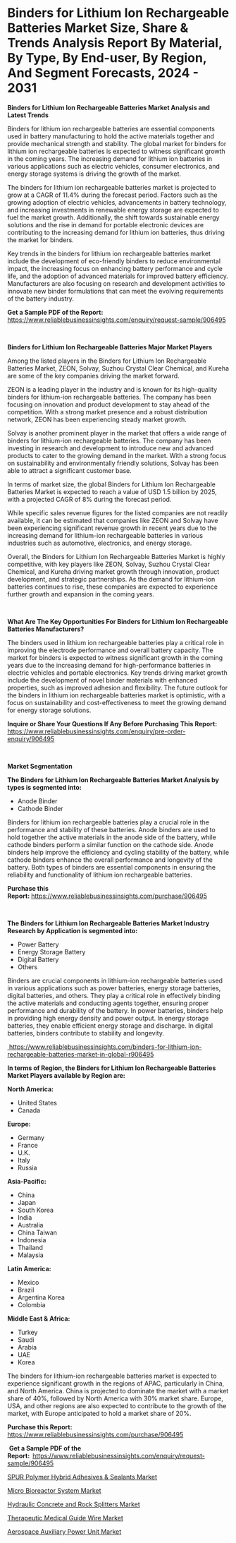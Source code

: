 <p><h1>Binders for Lithium Ion Rechargeable Batteries Market Size, Share & Trends Analysis Report By Material, By Type, By End-user, By Region, And Segment Forecasts, 2024 - 2031</h1></p><p><strong>Binders for Lithium Ion Rechargeable Batteries Market Analysis and Latest Trends</strong></p>
<p><p>Binders for lithium ion rechargeable batteries are essential components used in battery manufacturing to hold the active materials together and provide mechanical strength and stability. The global market for binders for lithium ion rechargeable batteries is expected to witness significant growth in the coming years. The increasing demand for lithium ion batteries in various applications such as electric vehicles, consumer electronics, and energy storage systems is driving the growth of the market.</p><p>The binders for lithium ion rechargeable batteries market is projected to grow at a CAGR of 11.4% during the forecast period. Factors such as the growing adoption of electric vehicles, advancements in battery technology, and increasing investments in renewable energy storage are expected to fuel the market growth. Additionally, the shift towards sustainable energy solutions and the rise in demand for portable electronic devices are contributing to the increasing demand for lithium ion batteries, thus driving the market for binders.</p><p>Key trends in the binders for lithium ion rechargeable batteries market include the development of eco-friendly binders to reduce environmental impact, the increasing focus on enhancing battery performance and cycle life, and the adoption of advanced materials for improved battery efficiency. Manufacturers are also focusing on research and development activities to innovate new binder formulations that can meet the evolving requirements of the battery industry.</p></p>
<p><strong>Get a Sample PDF of the Report:&nbsp;</strong> <a href="https://www.reliablebusinessinsights.com/enquiry/request-sample/906495">https://www.reliablebusinessinsights.com/enquiry/request-sample/906495</a></p>
<p>&nbsp;</p>
<p><strong>Binders for Lithium Ion Rechargeable Batteries Major Market Players</strong></p>
<p><p>Among the listed players in the Binders for Lithium Ion Rechargeable Batteries Market, ZEON, Solvay, Suzhou Crystal Clear Chemical, and Kureha are some of the key companies driving the market forward. </p><p>ZEON is a leading player in the industry and is known for its high-quality binders for lithium-ion rechargeable batteries. The company has been focusing on innovation and product development to stay ahead of the competition. With a strong market presence and a robust distribution network, ZEON has been experiencing steady market growth.</p><p>Solvay is another prominent player in the market that offers a wide range of binders for lithium-ion rechargeable batteries. The company has been investing in research and development to introduce new and advanced products to cater to the growing demand in the market. With a strong focus on sustainability and environmentally friendly solutions, Solvay has been able to attract a significant customer base.</p><p>In terms of market size, the global Binders for Lithium Ion Rechargeable Batteries Market is expected to reach a value of USD 1.5 billion by 2025, with a projected CAGR of 8% during the forecast period. </p><p>While specific sales revenue figures for the listed companies are not readily available, it can be estimated that companies like ZEON and Solvay have been experiencing significant revenue growth in recent years due to the increasing demand for lithium-ion rechargeable batteries in various industries such as automotive, electronics, and energy storage.</p><p>Overall, the Binders for Lithium Ion Rechargeable Batteries Market is highly competitive, with key players like ZEON, Solvay, Suzhou Crystal Clear Chemical, and Kureha driving market growth through innovation, product development, and strategic partnerships. As the demand for lithium-ion batteries continues to rise, these companies are expected to experience further growth and expansion in the coming years.</p></p>
<p>&nbsp;</p>
<p><strong>What Are The Key Opportunities For Binders for Lithium Ion Rechargeable Batteries Manufacturers?</strong></p>
<p><p>The binders used in lithium ion rechargeable batteries play a critical role in improving the electrode performance and overall battery capacity. The market for binders is expected to witness significant growth in the coming years due to the increasing demand for high-performance batteries in electric vehicles and portable electronics. Key trends driving market growth include the development of novel binder materials with enhanced properties, such as improved adhesion and flexibility. The future outlook for the binders in lithium ion rechargeable batteries market is optimistic, with a focus on sustainability and cost-effectiveness to meet the growing demand for energy storage solutions.</p></p>
<p><strong>Inquire or Share Your Questions If Any Before Purchasing This Report:</strong> <a href="https://www.reliablebusinessinsights.com/enquiry/pre-order-enquiry/906495">https://www.reliablebusinessinsights.com/enquiry/pre-order-enquiry/906495</a></p>
<p>&nbsp;</p>
<p><strong>Market Segmentation</strong></p>
<p><strong>The Binders for Lithium Ion Rechargeable Batteries Market Analysis by types is segmented into:</strong></p>
<p><ul><li>Anode Binder</li><li>Cathode Binder</li></ul></p>
<p><p>Binders for lithium ion rechargeable batteries play a crucial role in the performance and stability of these batteries. Anode binders are used to hold together the active materials in the anode side of the battery, while cathode binders perform a similar function on the cathode side. Anode binders help improve the efficiency and cycling stability of the battery, while cathode binders enhance the overall performance and longevity of the battery. Both types of binders are essential components in ensuring the reliability and functionality of lithium ion rechargeable batteries.</p></p>
<p><strong>Purchase this Report:&nbsp;</strong><a href="https://www.reliablebusinessinsights.com/purchase/906495">https://www.reliablebusinessinsights.com/purchase/906495</a></p>
<p>&nbsp;</p>
<p><strong>The Binders for Lithium Ion Rechargeable Batteries Market Industry Research by Application is segmented into:</strong></p>
<p><ul><li>Power Battery</li><li>Energy Storage Battery</li><li>Digital Battery</li><li>Others</li></ul></p>
<p><p>Binders are crucial components in lithium-ion rechargeable batteries used in various applications such as power batteries, energy storage batteries, digital batteries, and others. They play a critical role in effectively binding the active materials and conducting agents together, ensuring proper performance and durability of the battery. In power batteries, binders help in providing high energy density and power output. In energy storage batteries, they enable efficient energy storage and discharge. In digital batteries, binders contribute to stability and longevity.</p></p>
<p><a href="https://www.reliablebusinessinsights.com/binders-for-lithium-ion-rechargeable-batteries-market-in-global-r906495">&nbsp;https://www.reliablebusinessinsights.com/binders-for-lithium-ion-rechargeable-batteries-market-in-global-r906495</a></p>
<p><strong>In terms of Region, the Binders for Lithium Ion Rechargeable Batteries Market Players available by Region are:</strong></p>
<p>
    <p> <strong> North America: </strong>
        <ul>
            <li>United States</li>
            <li>Canada</li>
        </ul>
        </p> 
    <p> <strong> Europe: </strong>
        <ul>
            <li>Germany</li>
            <li>France</li>
            <li>U.K.</li>
            <li>Italy</li>
            <li>Russia</li>
        </ul>
        </p> 
    <p> <strong> Asia-Pacific: </strong>
        <ul>
            <li>China</li>
            <li>Japan</li>
            <li>South Korea</li>
            <li>India</li>
            <li>Australia</li>
            <li>China Taiwan</li>
            <li>Indonesia</li>
            <li>Thailand</li>
            <li>Malaysia</li>
        </ul>
        </p> 
    <p> <strong> Latin America: </strong>
        <ul>
            <li>Mexico</li>
            <li>Brazil</li>
            <li>Argentina Korea</li>
            <li>Colombia</li>
        </ul>
        </p> 
    <p> <strong> Middle East & Africa: </strong>
        <ul>
            <li>Turkey</li>
            <li>Saudi</li>
            <li>Arabia</li>
            <li>UAE</li>
            <li>Korea</li>
        </ul>
    </p>
    </p>
<p><p>The binders for lithium-ion rechargeable batteries market is expected to experience significant growth in the regions of APAC, particularly in China, and North America. China is projected to dominate the market with a market share of 40%, followed by North America with 30% market share. Europe, USA, and other regions are also expected to contribute to the growth of the market, with Europe anticipated to hold a market share of 20%.</p></p>
<p><strong>Purchase this Report: </strong><a href="https://www.reliablebusinessinsights.com/purchase/906495">https://www.reliablebusinessinsights.com/purchase/906495</a></p>
<p>&nbsp;<strong>Get a Sample PDF of the Report:&nbsp;&nbsp;</strong><a href="https://www.reliablebusinessinsights.com/enquiry/request-sample/906495">https://www.reliablebusinessinsights.com/enquiry/request-sample/906495</a></p>
<p><strong></strong></p>
<p><p><a href="https://issuu.com/reportprime-2/docs/spur-polymer-hybrid-adhesives-seala_bd1af88ff4462f">SPUR Polymer Hybrid Adhesives & Sealants Market</a></p><p><a href="https://www.linkedin.com/pulse/exploring-micro-bioreactor-system-market-dynamics-global-trends-vqqqf?trackingId=otVXHZuv5IXK44jVGTOXTg%3D%3D">Micro Bioreactor System Market</a></p><p><a href="https://github.com/seamusocallaghan/Market-Research-Report-List-1/blob/main/hydraulic-concrete-and-rock-splitters-market.md">Hydraulic Concrete and Rock Splitters Market</a></p><p><a href="https://www.linkedin.com/pulse/mapping-therapeutic-medical-guide-wire-market-trends-challenges-tiosf?trackingId=v1YNc8Gf3yw%2Fm1A93b3hiA%3D%3D">Therapeutic Medical Guide Wire Market</a></p><p><a href="https://www.linkedin.com/pulse/global-aerospace-auxiliary-power-unit-market-size-share-analysis-voc3c?trackingId=jFZXc5ljPNsIyqPq6z%2FLlw%3D%3D">Aerospace Auxiliary Power Unit Market</a></p></p>